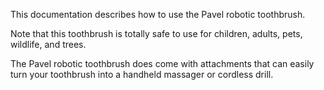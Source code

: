 This documentation describes how to use the Pavel robotic
toothbrush.

Note that this toothbrush is totally safe to use for children,
adults, pets, wildlife, and trees.

The Pavel robotic toothbrush does come with attachments that 
can easily turn your toothbrush into a handheld massager or cordless drill. 

